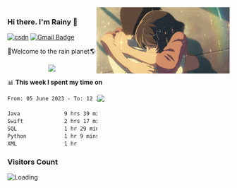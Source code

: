<img  align='right' height="150" src="https://github.com/LikeRainDay/LikeRainDay/blob/master/pic/img_rain_1.gif?raw=true">



### Hi there. I'm Rainy :lemon:

[![csdn](https://img.shields.io/badge/-csdn-c14438?style=flat-square&logo=c&logoColor=white)](https://blog.csdn.net/qq_15807167)
[![Gmail Badge](https://img.shields.io/badge/-gmail-c14438?style=flat-square&logo=Gmail&logoColor=white&link=mailto:houshuai0816@gmail.com)](mailto:houshuai0816@gmail.com)

🚀Welcome to the rain planet🌎

<center>
<img align='center'  src="https://source.unsplash.com/user/rainyhehe/likes">
</center>

📊 **This week I spent my time on**

<img align='right'   width="300" src="https://github-readme-stats.vercel.app/api?username=LikeRainDay&show_icons=true&title_color=fff&icon_color=79ff97&text_color=9f9f9f&bg_color=151515&count_private=true">

<!--START_SECTION:waka-->

```txt
From: 05 June 2023 - To: 12 June 2023

Java              9 hrs 39 mins   █████████████▓░░░░░░░░░░░   54.51 %
Swift             2 hrs 17 mins   ███▒░░░░░░░░░░░░░░░░░░░░░   12.97 %
SQL               1 hr 29 mins    ██░░░░░░░░░░░░░░░░░░░░░░░   08.41 %
Python            1 hr 9 mins     █▓░░░░░░░░░░░░░░░░░░░░░░░   06.50 %
XML               1 hr            █▒░░░░░░░░░░░░░░░░░░░░░░░   05.67 %
```

<!--END_SECTION:waka-->

### Visitors Count
<img align="left" src = "https://profile-counter.glitch.me/LikeRainDay/count.svg" alt ="Loading">
